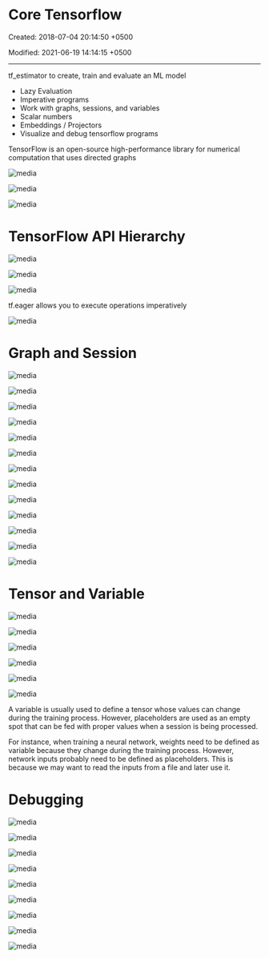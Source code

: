 # Core Tensorflow

Created: 2018-07-04 20:14:50 +0500

Modified: 2021-06-19 14:14:15 +0500

---

tf_estimator to create, train and evaluate an ML model

- Lazy Evaluation
- Imperative programs
- Work with graphs, sessions, and variables
- Scalar numbers
- Embeddings / Projectors
- Visualize and debug tensorflow programs

TensorFlow is an open-source high-performance library for numerical computation that uses directed graphs

![media](media/TensorFlow_Core-Tensorflow-image1.png)

![media](media/TensorFlow_Core-Tensorflow-image2.png)

![media](media/TensorFlow_Core-Tensorflow-image3.png)

# TensorFlow API Hierarchy

![media](media/TensorFlow_Core-Tensorflow-image4.png)

![media](media/TensorFlow_Core-Tensorflow-image5.png)

![media](media/TensorFlow_Core-Tensorflow-image6.png)

tf.eager allows you to execute operations imperatively

![media](media/TensorFlow_Core-Tensorflow-image7.png)

# Graph and Session

![media](media/TensorFlow_Core-Tensorflow-image8.png)

![media](media/TensorFlow_Core-Tensorflow-image9.png)

![media](media/TensorFlow_Core-Tensorflow-image10.png)

![media](media/TensorFlow_Core-Tensorflow-image11.png)

![media](media/TensorFlow_Core-Tensorflow-image12.png)

![media](media/TensorFlow_Core-Tensorflow-image13.png)

![media](media/TensorFlow_Core-Tensorflow-image14.png)

![media](media/TensorFlow_Core-Tensorflow-image15.png)

![media](media/TensorFlow_Core-Tensorflow-image16.png)

![media](media/TensorFlow_Core-Tensorflow-image17.png)

![media](media/TensorFlow_Core-Tensorflow-image18.png)

![media](media/TensorFlow_Core-Tensorflow-image19.png)

![media](media/TensorFlow_Core-Tensorflow-image20.png)

# Tensor and Variable

![media](media/TensorFlow_Core-Tensorflow-image21.png)

![media](media/TensorFlow_Core-Tensorflow-image22.png)

![media](media/TensorFlow_Core-Tensorflow-image23.png)

![media](media/TensorFlow_Core-Tensorflow-image24.png)

![media](media/TensorFlow_Core-Tensorflow-image25.png)

![media](media/TensorFlow_Core-Tensorflow-image26.png)

A variable is usually used to define a tensor whose values can change during the training process. However, placeholders are used as an empty spot that can be fed with proper values when a session is being processed.

For instance, when training a neural network, weights need to be defined as variable because they change during the training process. However, network inputs probably need to be defined as placeholders. This is because we may want to read the inputs from a file and later use it.

# Debugging

![media](media/TensorFlow_Core-Tensorflow-image27.png)

![media](media/TensorFlow_Core-Tensorflow-image28.png)

![media](media/TensorFlow_Core-Tensorflow-image29.png)

![media](media/TensorFlow_Core-Tensorflow-image30.png)

![media](media/TensorFlow_Core-Tensorflow-image31.png)

![media](media/TensorFlow_Core-Tensorflow-image32.png)

![media](media/TensorFlow_Core-Tensorflow-image33.png)

![media](media/TensorFlow_Core-Tensorflow-image34.png)

![media](media/TensorFlow_Core-Tensorflow-image35.png)
